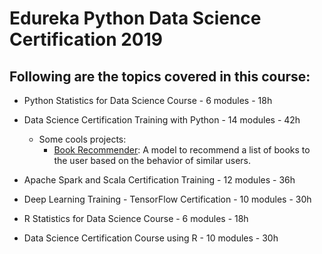 # Edureka Python Data Science Certification 2019

## Following are the topics covered in this course:


* Python Statistics for Data Science Course - 6 modules - 18h
* Data Science Certification Training with Python - 14 modules - 42h
  - Some cools projects:
    -  [Book Recommender](https://github.com/GabrielP98/EdurekaMasterDS/blob/main/Data%20Science%20Certification%20Training%20with%20Python/M11%20-%20Recommendation%20Systems/RecommenderBooks-CaseStudy1.ipynb): A model to recommend a list of books to the user based on the behavior of similar users.

* Apache Spark and Scala Certification Training - 12 modules - 36h
* Deep Learning Training - TensorFlow Certification - 10 modules - 30h

* R Statistics for Data Science Course - 6 modules - 18h
* Data Science Certification Course using R - 10 modules - 30h
